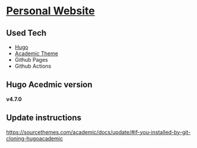 # [Personal Website](https://sourcethemes.com/academic/)


## Used Tech

* [Hugo](https://gohugo.io/)
* [Academic Theme](https://sourcethemes.com/academic/)
* Github Pages
* Github Actions

## Hugo Acedmic version

**v4.7.0**

## Update instructions

https://sourcethemes.com/academic/docs/update/#if-you-installed-by-git-cloning-hugoacademic
